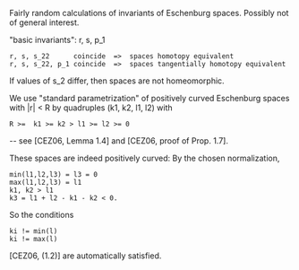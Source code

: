 Fairly random calculations of invariants of Eschenburg spaces.  Possibly not of general interest.


"basic invariants":  r, s, p_1

    r, s, s_22      coincide  =>  spaces homotopy equivalent
    r, s, s_22, p_1 coincide  =>  spaces tangentially homotopy equivalent

If values of s_2 differ, then spaces are not homeomorphic.
  

We use "standard parametrization" of positively curved Eschenburg spaces with |r| < R by quadruples (k1, k2, l1, l2) with

    R >=  k1 >= k2 > l1 >= l2 >= 0

-- see [CEZ06, Lemma 1.4] and [CEZ06, proof of Prop. 1.7].

These spaces are indeed positively curved:
By the chosen normalization,

    min(l1,l2,l3) = l3 = 0
    max(l1,l2,l3) = l1
    k1, k2 > l1
    k3 = l1 + l2 - k1 - k2 < 0.

So the conditions

    ki != min(l)
    ki != max(l)

[CEZ06, (1.2)] are automatically satisfied.